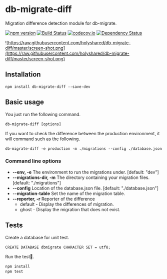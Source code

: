 db-migrate-diff
======================================

Migration difference detection module for db-migrate.

[![npm version](https://badge.fury.io/js/db-migrate-diff.svg)](http://badge.fury.io/js/db-migrate-diff)
[![Build Status](https://travis-ci.org/holyshared/db-migrate-diff.svg?branch=master)](https://travis-ci.org/holyshared/db-migrate-diff)
[![codecov.io](http://codecov.io/github/holyshared/db-migrate-diff/coverage.svg?branch=master)](http://codecov.io/github/holyshared/db-migrate-diff?branch=master)
[![Dependency Status](https://www.versioneye.com/user/projects/5618dbc2a193340f280002c0/badge.svg?style=flat)](https://www.versioneye.com/user/projects/5618dbc2a193340f280002c0)

![https://raw.githubusercontent.com/holyshared/db-migrate-diff/master/screen-shot.png](https://raw.githubusercontent.com/holyshared/db-migrate-diff/master/screen-shot.png)


Installation
--------------------------------------

	npm install db-migrate-diff --save-dev

Basic usage
--------------------------------------

You just run the following command.

	db-migrate-diff [options]

If you want to check the difference between the production environment, it will command such as the following.

	db-migrate-diff -e production -m ./migrations --config ./database.json

### Command line options
* **--env, -e** The environment to run the migrations under. [default: "dev"]
* **--migrations-dir, -m** The directory containing your migration files.  [default: "./migrations"]
* **--config** Location of the database.json file.             [default: "./database.json"]
* **--migration-table** Set the name of the migration table.
* **--reporter, -r** Reporter of the difference
	* default - Display the differences of migration.
	* ghost - Display the migration that does not exist.


Tests
--------------------------------------

Create a database for unit test.

	CREATE DATABASE dbmigrate CHARACTER SET = utf8;

Run the test.

	npm install
	npm test

